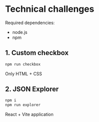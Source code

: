 # Technical challenges

Required dependencies:
- node.js
- npm

## 1. Custom checkbox
```bash
npm run checkbox
```
Only HTML + CSS

## 2. JSON Explorer
```bash
npm i
npm run explorer
```
React + Vite application